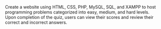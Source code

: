 Create a website using HTML, CSS, PHP, MySQL, SQL, and XAMPP to host programming problems categorized into easy, medium, and hard levels.
Upon completion of the quiz, users can view their scores and review their correct and incorrect answers.
